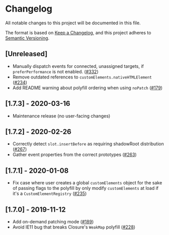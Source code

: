 # Changelog

All notable changes to this project will be documented in this file.

The format is based on [Keep a Changelog](https://keepachangelog.com/en/1.0.0/),
and this project adheres to [Semantic Versioning](https://semver.org/spec/v2.0.0.html).

## [Unreleased]

- Manually dispatch events for connected, unassigned targets, if
  `preferPerformance` is not enabled.
  ([#332](https://github.com/webcomponents/polyfills/pull/332))
- Remove outdated references to `customElements.nativeHTMLElement`
  ([#234](https://github.com/webcomponents/polyfills/pull/234))
- Add README warning about polyfill ordering when using `noPatch`
  ([#179](https://github.com/webcomponents/polyfills/pull/179))

## [1.7.3] - 2020-03-16

- Maintenance release (no user-facing changes)

## [1.7.2] - 2020-02-26

- Correctly detect `slot.insertBefore` as requiring shadowRoot distribution
  ([#267](https://github.com/webcomponents/polyfills/pull/267))
- Gather event properties from the correct prototypes
  ([#263](https://github.com/webcomponents/polyfills/pull/263/files))

## [1.7.1] - 2020-01-08

- Fix case where user creates a global `customElements` object for the sake of
  passing flags to the polyfill by only modify `customElements` at load if it's
  a `CustomElementRegistry`
  ([#235](https://github.com/webcomponents/polyfills/pull/235))

## [1.7.0] - 2019-11-12

- Add on-demand patching mode
  ([#189](https://github.com/webcomponents/polyfills/pull/189))
- Avoid IE11 bug that breaks Closure's `WeakMap` polyfill
  ([#228](https://github.com/webcomponents/polyfills/pull/228))

